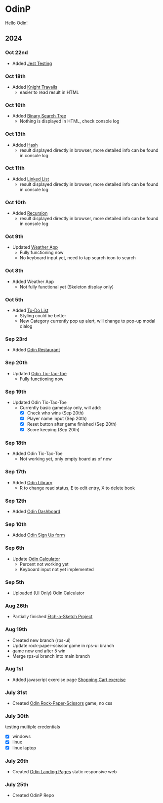 # OdinP
Hello Odin!

## 2024

### Oct 22nd
- Added [Jest Testing](https://github.com/kileo123/OdinP/tree/main/TDD/01-jest)
### Oct 18th
- Added [Knight Travails](https://kileo123.github.io/OdinP/JsBasic/knight.html)
  - easier to read result in HTML 
### Oct 16th
- Added [Binary Search Tree](https://kileo123.github.io/OdinP/JsBasic/BST.html)
  - Nothing is displayed in HTML, check console log
### Oct 13th
- Added [Hash](https://kileo123.github.io/OdinP/JsBasic/hash.html)
  - result displayed directly in browser, more detailed info can be found in console log 
### Oct 11th
- Added [Linked List](https://kileo123.github.io/OdinP/JsBasic/linkedlist.html)
  - result displayed directly in browser, more detailed info can be found in console log 
### Oct 10th
- Added [Recursion](https://kileo123.github.io/OdinP/JsBasic/recursion.html)
  - result displayed directly in browser, more detailed info can be found in console log 
### Oct 9th
- Updated [Weather App](https://kileo123.github.io/OdinP/webpack/weather-app/)
  - Fully functioning now
  - No keyboard input yet, need to tap search icon to search
### Oct 8th
- Added Weather App
  - Not fully functional yet (Skeleton display only)
### Oct 5th
- Added [To-Do List](https://kileo123.github.io/OdinP/webpack/to-do-list/)
  - Styling could be better
  - New Category currently pop up alert, will change to pop-up modal dialog
### Sep 23rd
- Added [Odin Restaurant](https://kileo123.github.io/OdinP/webpack/odin-restaurant/)
### Sep 20th
- Updated [Odin Tic-Tac-Toe](https://kileo123.github.io/OdinP/JsBasic/ttt.html)
  - Fully functioning now
### Sep 19th 
- Updated Odin Tic-Tac-Toe
  - Currently basic gameplay only, will add:
    - [x] Check who wins (Sep 20th)
    - [x] Player name input (Sep 20th)
    - [x] Reset button after game finished (Sep 20th)
    - [x] Score keeping (Sep 20th)
### Sep 18th 
- Added Odin Tic-Tac-Toe
  - Not working yet, only empty board as of now
### Sep 17th 
- Added [Odin Library](https://kileo123.github.io/OdinP/JsBasic/library.html)
  - R to change read status, E to edit entry, X to delete book
### Sep 12th
- Added [Odin Dashboard](https://kileo123.github.io/OdinP/JsBasic/dashboard.html)
### Sep 10th
- Added [Odin Sign Up form](https://kileo123.github.io/OdinP/JsBasic/signup.html)
### Sep 6th
- Update [Odin Calculator](https://kileo123.github.io/OdinP/Foundations/calc.html)
  - Percent not working yet
  - Keyboard input not yet implemented
### Sep 5th
- Uploaded (UI Only) Odin Calculator
### Aug 26th
- Partially finished [Etch-a-Sketch Project](https://kileo123.github.io/OdinP/Foundations/eas.html)
### Aug 19th
- Created new branch (rps-ui) 
- Update rock-paper-scissor game in rps-ui branch 
- game now end after 5 win
- Merge rps-ui branch into main branch
### Aug 1st
- Added javascript exercise page [Shopping Cart exercise](https://kileo123.github.io/OdinP/Foundations/shoppinglist.html)
### July 31st
- Created [Odin Rock-Paper-Scissors](https://kileo123.github.io/OdinP/Foundations/rps.html) game, no css
### July 30th
testing multiple credentials
- [x] windows
- [x] linux
- [x] linux laptop
### July 26th
- Created [Odin Landing Pages](https://kileo123.github.io/OdinP/Foundations/landingpage.html) static responsive web
### July 25th
- Created OdinP Repo


